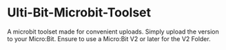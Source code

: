 # Ulti-Bit-Microbit-Toolset
A microbit toolset made for convenient uploads.
Simply upload the version to your Micro:Bit. Ensure to use a Micro:Bit V2 or later for the V2 Folder.

